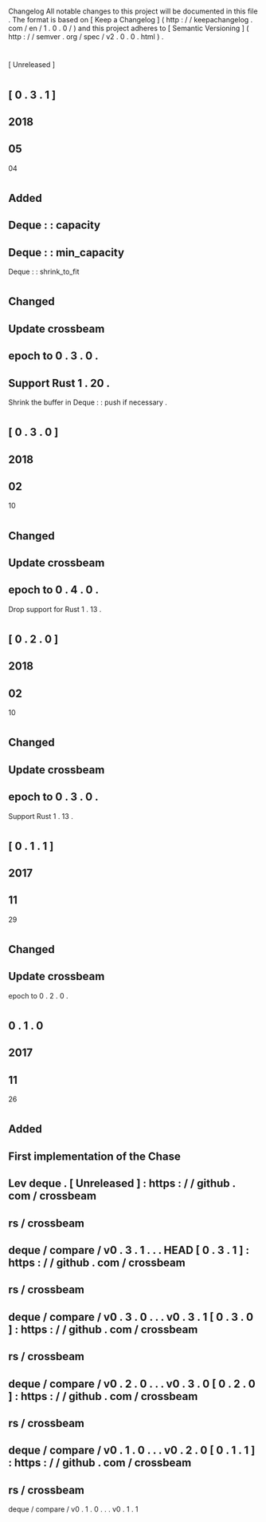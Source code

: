 #
Changelog
All
notable
changes
to
this
project
will
be
documented
in
this
file
.
The
format
is
based
on
[
Keep
a
Changelog
]
(
http
:
/
/
keepachangelog
.
com
/
en
/
1
.
0
.
0
/
)
and
this
project
adheres
to
[
Semantic
Versioning
]
(
http
:
/
/
semver
.
org
/
spec
/
v2
.
0
.
0
.
html
)
.
#
#
[
Unreleased
]
#
#
[
0
.
3
.
1
]
-
2018
-
05
-
04
#
#
#
Added
-
Deque
:
:
capacity
-
Deque
:
:
min_capacity
-
Deque
:
:
shrink_to_fit
#
#
#
Changed
-
Update
crossbeam
-
epoch
to
0
.
3
.
0
.
-
Support
Rust
1
.
20
.
-
Shrink
the
buffer
in
Deque
:
:
push
if
necessary
.
#
#
[
0
.
3
.
0
]
-
2018
-
02
-
10
#
#
#
Changed
-
Update
crossbeam
-
epoch
to
0
.
4
.
0
.
-
Drop
support
for
Rust
1
.
13
.
#
#
[
0
.
2
.
0
]
-
2018
-
02
-
10
#
#
#
Changed
-
Update
crossbeam
-
epoch
to
0
.
3
.
0
.
-
Support
Rust
1
.
13
.
#
#
[
0
.
1
.
1
]
-
2017
-
11
-
29
#
#
#
Changed
-
Update
crossbeam
-
epoch
to
0
.
2
.
0
.
#
#
0
.
1
.
0
-
2017
-
11
-
26
#
#
#
Added
-
First
implementation
of
the
Chase
-
Lev
deque
.
[
Unreleased
]
:
https
:
/
/
github
.
com
/
crossbeam
-
rs
/
crossbeam
-
deque
/
compare
/
v0
.
3
.
1
.
.
.
HEAD
[
0
.
3
.
1
]
:
https
:
/
/
github
.
com
/
crossbeam
-
rs
/
crossbeam
-
deque
/
compare
/
v0
.
3
.
0
.
.
.
v0
.
3
.
1
[
0
.
3
.
0
]
:
https
:
/
/
github
.
com
/
crossbeam
-
rs
/
crossbeam
-
deque
/
compare
/
v0
.
2
.
0
.
.
.
v0
.
3
.
0
[
0
.
2
.
0
]
:
https
:
/
/
github
.
com
/
crossbeam
-
rs
/
crossbeam
-
deque
/
compare
/
v0
.
1
.
0
.
.
.
v0
.
2
.
0
[
0
.
1
.
1
]
:
https
:
/
/
github
.
com
/
crossbeam
-
rs
/
crossbeam
-
deque
/
compare
/
v0
.
1
.
0
.
.
.
v0
.
1
.
1
